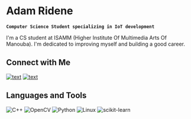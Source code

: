 # Adam Ridene
**`Computer Science Student specializing in IoT development`**

I'm a CS student at ISAMM (Higher Institute Of Multimedia Arts Of Manouba). I'm dedicated to improving myself and building a good career.
## Connect with Me
[![text](https://img.shields.io/badge/LinkedIn-0077B5?style=for-the-badge&logo=linkedin&logoColor=white)](https://www.linkedin.com/in/adamridene23)
[![text](https://img.shields.io/badge/Instagram-%23E4405F.svg?style=for-the-badge&logo=Instagram&logoColor=white)](https://www.instagram.com/adam_ridene/)
## Languages and Tools
![C++](https://a11ybadges.com/badge?logo=cplusplus)
![OpenCV](https://a11ybadges.com/badge?logo=opencv)
![Python](https://a11ybadges.com/badge?logo=python)
![Linux](https://a11ybadges.com/badge?logo=linux)
![scikit-learn](https://a11ybadges.com/badge?logo=scikitlearn)




<!--
**AdamRidene/AdamRidene** is a ✨ _special_ ✨ repository because its `README.md` (this file) appears on your GitHub profile.

Here are some ideas to get you started:

- 🔭 I’m currently working on ...
- 🌱 I’m currently learning ...
- 👯 I’m looking to collaborate on ...
- 🤔 I’m looking for help with ...
- 💬 Ask me about ...
- 📫 How to reach me: ...
- 😄 Pronouns: ...
- ⚡ Fun fact: ...
-->
